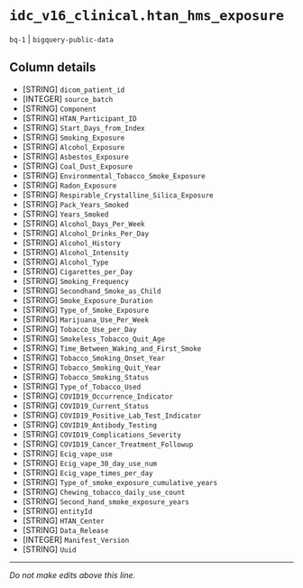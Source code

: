 # `idc_v16_clinical.htan_hms_exposure`
`bq-1` | `bigquery-public-data`

## Column details
* [STRING]    `dicom_patient_id`
* [INTEGER]   `source_batch`
* [STRING]    `Component`
* [STRING]    `HTAN_Participant_ID`
* [STRING]    `Start_Days_from_Index`
* [STRING]    `Smoking_Exposure`
* [STRING]    `Alcohol_Exposure`
* [STRING]    `Asbestos_Exposure`
* [STRING]    `Coal_Dust_Exposure`
* [STRING]    `Environmental_Tobacco_Smoke_Exposure`
* [STRING]    `Radon_Exposure`
* [STRING]    `Respirable_Crystalline_Silica_Exposure`
* [STRING]    `Pack_Years_Smoked`
* [STRING]    `Years_Smoked`
* [STRING]    `Alcohol_Days_Per_Week`
* [STRING]    `Alcohol_Drinks_Per_Day`
* [STRING]    `Alcohol_History`
* [STRING]    `Alcohol_Intensity`
* [STRING]    `Alcohol_Type`
* [STRING]    `Cigarettes_per_Day`
* [STRING]    `Smoking_Frequency`
* [STRING]    `Secondhand_Smoke_as_Child`
* [STRING]    `Smoke_Exposure_Duration`
* [STRING]    `Type_of_Smoke_Exposure`
* [STRING]    `Marijuana_Use_Per_Week`
* [STRING]    `Tobacco_Use_per_Day`
* [STRING]    `Smokeless_Tobacco_Quit_Age`
* [STRING]    `Time_Between_Waking_and_First_Smoke`
* [STRING]    `Tobacco_Smoking_Onset_Year`
* [STRING]    `Tobacco_Smoking_Quit_Year`
* [STRING]    `Tobacco_Smoking_Status`
* [STRING]    `Type_of_Tobacco_Used`
* [STRING]    `COVID19_Occurrence_Indicator`
* [STRING]    `COVID19_Current_Status`
* [STRING]    `COVID19_Positive_Lab_Test_Indicator`
* [STRING]    `COVID19_Antibody_Testing`
* [STRING]    `COVID19_Complications_Severity`
* [STRING]    `COVID19_Cancer_Treatment_Followup`
* [STRING]    `Ecig_vape_use`
* [STRING]    `Ecig_vape_30_day_use_num`
* [STRING]    `Ecig_vape_times_per_day`
* [STRING]    `Type_of_smoke_exposure_cumulative_years`
* [STRING]    `Chewing_tobacco_daily_use_count`
* [STRING]    `Second_hand_smoke_exposure_years`
* [STRING]    `entityId`
* [STRING]    `HTAN_Center`
* [STRING]    `Data_Release`
* [INTEGER]   `Manifest_Version`
* [STRING]    `Uuid`

-------------------------------------------------------------------------------
*Do not make edits above this line.*
